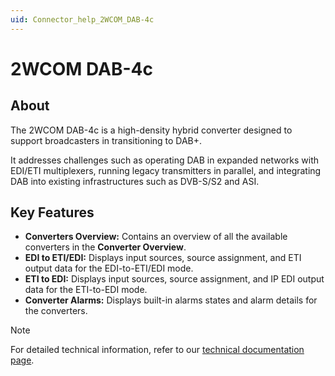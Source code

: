 ```yaml
---
uid: Connector_help_2WCOM_DAB-4c
---
```


# 2WCOM DAB-4c

## About

The 2WCOM DAB-4c is a high-density hybrid converter designed to support broadcasters in transitioning to DAB+.

It addresses challenges such as operating DAB in expanded networks with EDI/ETI multiplexers, running legacy transmitters in parallel, and integrating DAB into existing infrastructures such as DVB-S/S2 and ASI.

## Key Features

- **Converters Overview:** Contains an overview of all the available converters in the **Converter Overview**.
- **EDI to ETI/EDI:** Displays input sources, source assignment, and ETI output data for the EDI-to-ETI/EDI mode.
- **ETI to EDI:** Displays input sources, source assignment, and IP EDI output data for the ETI-to-EDI mode.
- **Converter Alarms:** Displays built-in alarms states and alarm details for the converters.


> [!NOTE]
> For detailed technical information, refer to our [technical documentation page](xref:Connector_help_2WCOM_DAB-4c_Technical).
